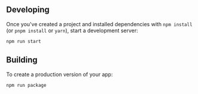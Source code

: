 ## Developing

Once you've created a project and installed dependencies with `npm install` (or `pnpm install` or `yarn`), start a development server:

```bash
npm run start
```

## Building

To create a production version of your app:

```bash
npm run package
```
